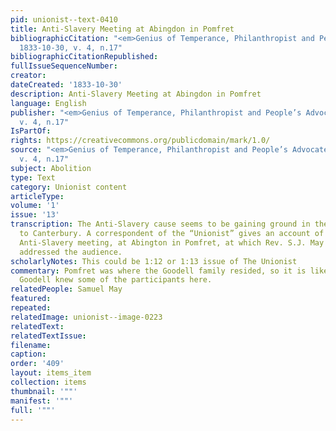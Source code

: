 ```yaml
---
pid: unionist--text-0410
title: Anti-Slavery Meeting at Abingdon in Pomfret
bibliographicCitation: "<em>Genius of Temperance, Philanthropist and People’s Advocate</em>
  1833-10-30, v. 4, n.17"
bibliographicCitationRepublished: 
fullIssueSequenceNumber: 
creator: 
dateCreated: '1833-10-30'
description: Anti-Slavery Meeting at Abingdon in Pomfret
language: English
publisher: "<em>Genius of Temperance, Philanthropist and People’s Advocate</em> 1833-10-30,
  v. 4, n.17"
IsPartOf: 
rights: https://creativecommons.org/publicdomain/mark/1.0/
source: "<em>Genius of Temperance, Philanthropist and People’s Advocate</em> 1833-10-30,
  v. 4, n.17"
subject: Abolition
type: Text
category: Unionist content
articleType: 
volume: '1'
issue: '13'
transcription: The Anti-Slavery cause seems to be gaining ground in the region adjacent
  to Canterbury. A correspondent of the “Unionist” gives an account of an interesting
  Anti-Slavery meeting, at Abington in Pomfret, at which Rev. S.J. May of Brooklyn
  addressed the audience.
scholarlyNotes: This could be 1:12 or 1:13 issue of The Unionist
commentary: Pomfret was where the Goodell family resided, so it is likely that William
  Goodell knew some of the participants here.
relatedPeople: Samuel May
featured: 
repeated: 
relatedImage: unionist--image-0223
relatedText: 
relatedTextIssue: 
filename: 
caption: 
order: '409'
layout: items_item
collection: items
thumbnail: '""'
manifest: '""'
full: '""'
---
```

